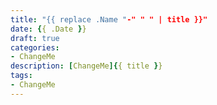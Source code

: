 ```yaml
---
title: "{{ replace .Name "-" " " | title }}"
date: {{ .Date }}
draft: true
categories:
- ChangeMe
description: [ChangeMe]{{ title }}
tags:
- ChangeMe
---
```


